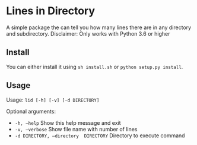# Lines in Directory
A simple package  the can tell you  how many lines there are in any directory and subdirectory. 
Disclaimer: Only works with Python 3.6 or higher
## Install
You can either install it using `sh install.sh` or `python setup.py install`.
## Usage
Usage: `lid [-h] [-v] [-d DIRECTORY]`

Optional arguments: <br>
 - `-h, —help`           Show this help message and exit <br>
 - `-v, —verbose`        Show file name with number of lines <br>
 - `-d DIRECTORY, —directory  DIRECTORY`    Directory to execute command <br>
